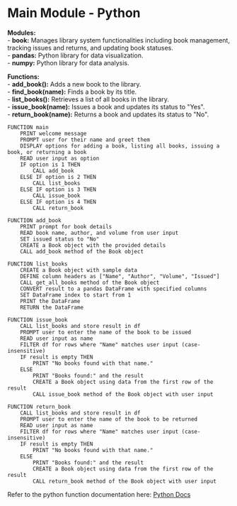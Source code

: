 # Main Module - Python

**Modules:**\
    - **book:** Manages library system functionalities including book management, tracking issues and returns, and updating book statuses.\
    - **pandas:** Python library for data visualization.\
    - **numpy:** Python library for data analysis.

**Functions:**\
    - **add_book():** Adds a new book to the library.\
    - **find_book(name):** Finds a book by its title.\
    - **list_books():** Retrieves a list of all books in the library.\
    - **issue_book(name):** Issues a book and updates its status to "Yes".\
    - **return_book(name):** Returns a book and updates its status to "No".

```pseudocode
FUNCTION main
    PRINT welcome message
    PROMPT user for their name and greet them
    DISPLAY options for adding a book, listing all books, issuing a book, or returning a book
    READ user input as option
    IF option is 1 THEN
        CALL add_book
    ELSE IF option is 2 THEN
        CALL list_books
    ELSE IF option is 3 THEN
        CALL issue_book
    ELSE IF option is 4 THEN
        CALL return_book

FUNCTION add_book
    PRINT prompt for book details
    READ book name, author, and volume from user input
    SET issued status to "No"
    CREATE a Book object with the provided details
    CALL add_book method of the Book object

FUNCTION list_books
    CREATE a Book object with sample data
    DEFINE column headers as ["Name", "Author", "Volume", "Issued"]
    CALL get_all_books method of the Book object
    CONVERT result to a pandas DataFrame with specified columns
    SET DataFrame index to start from 1
    PRINT the DataFrame
    RETURN the DataFrame

FUNCTION issue_book
    CALL list_books and store result in df
    PROMPT user to enter the name of the book to be issued
    READ user input as name
    FILTER df for rows where "Name" matches user input (case-insensitive)
    IF result is empty THEN
        PRINT "No books found with that name."
    ELSE
        PRINT "Books found:" and the result
        CREATE a Book object using data from the first row of the result
        CALL issue_book method of the Book object with user input

FUNCTION return_book
    CALL list_books and store result in df
    PROMPT user to enter the name of the book to be returned
    READ user input as name
    FILTER df for rows where "Name" matches user input (case-insensitive)
    IF result is empty THEN
        PRINT "No books found with that name."
    ELSE
        PRINT "Books found:" and the result
        CREATE a Book object using data from the first row of the result
        CALL return_book method of the Book object with user input
```

Refer to the python function documentation here: [Python Docs](https://sree2011.github.io/library-management-system-python/)